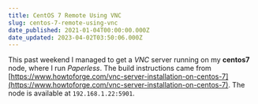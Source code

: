 ```yaml
---
title: CentOS 7 Remote Using VNC
slug: centos-7-remote-using-vnc
date_published: 2021-01-04T00:00:00.000Z
date_updated: 2023-04-02T03:50:06.000Z
---
```


This past weekend I managed to get a *VNC* server running on my **centos7** node, where I run *Paperless*.  The build instructions came from [https://www.howtoforge.com/vnc-server-installation-on-centos-7](https://www.howtoforge.com/vnc-server-installation-on-centos-7). The node is available at `192.168.1.22:5901`.
